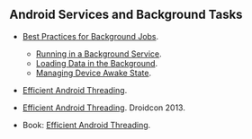 Android Services and Background Tasks
-------------------------------------

* [Best Practices for Background Jobs](http://developer.android.com/training/best-background.html).
  * [Running in a Background Service](http://developer.android.com/training/run-background-service/index.html).
  * [Loading Data in the Background](http://developer.android.com/training/load-data-background/index.html).
  * [Managing Device Awake State](http://developer.android.com/training/scheduling/index.html).

* [Efficient Android Threading](http://vimeo.com/78912113).
* [Efficient Android Threading](https://www.youtube.com/watch?v=_q12gb7OwsA). Droidcon 2013.
* Book: [Efficient Android Threading](http://shop.oreilly.com/product/mobile/0636920029397.do).
  
